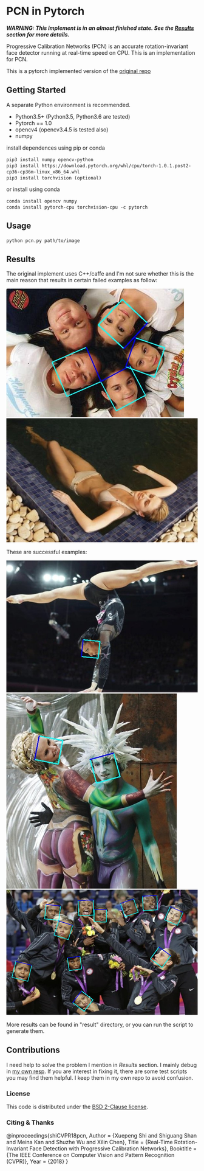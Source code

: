 # PCN in Pytorch
_**WARNING: This implement is in an almost finished state. See the [Results](#Results) section for more details.**_ 

Progressive Calibration Networks (PCN) is an accurate rotation-invariant face detector running at real-time speed on CPU. This is an implementation for PCN.

This is a pytorch implemented version of the [original repo](https://github.com/Jack-CV/FaceKit/tree/master/PCN)

## Getting Started

A separate Python environment is recommended.
+ Python3.5+ (Python3.5, Python3.6 are tested)
+ Pytorch == 1.0
+ opencv4 (opencv3.4.5 is tested also)
+ numpy

install dependences using pip or conda
```
pip3 install numpy opencv-python
pip3 install https://download.pytorch.org/whl/cpu/torch-1.0.1.post2-cp36-cp36m-linux_x86_64.whl
pip3 install torchvision (optional)
```
or install using conda
```
conda install opencv numpy
conda install pytorch-cpu torchvision-cpu -c pytorch
```

## Usage
```
python pcn.py path/to/image 
```

## Results
The original implement uses C++/caffe and I'm not sure whether this is the main reason that results in certain failed examples as follow:

<img src="result/ret_5.jpg">
<img src="result/ret_10.jpg">

These are successful examples:

<img src="result/ret_2.jpg">
<img src="result/ret_11.jpg">
<img src="result/ret_25.jpg">

More results can be found in "result" directory, or you can run the script to generate them.

## Contributions
I need help to solve the problem I mention in *Results* section. I mainly debug in [my own resp](https://github.com/siriusdemon/hackaway/tree/master/projects/pcn). If you are interest in fixing it, there are some test scripts you may find them helpful. I keep them in my own repo to avoid confusion.

### License
This code is distributed under the [BSD 2-Clause license](LICENSE).

### Citing & Thanks
@inproceedings{shiCVPR18pcn,
    Author = {Xuepeng Shi and Shiguang Shan and Meina Kan and Shuzhe Wu and Xilin Chen},
    Title = {Real-Time Rotation-Invariant Face Detection with Progressive Calibration Networks},
    Booktitle = {The IEEE Conference on Computer Vision and Pattern Recognition (CVPR)},
    Year = {2018}
}
